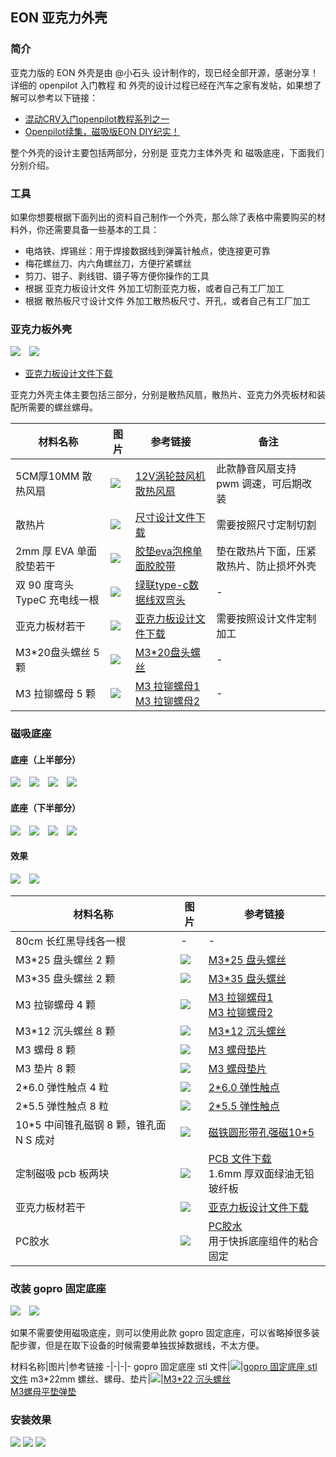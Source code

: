 ## EON 亚克力外壳

### 简介

亚克力版的 EON 外壳是由 @小石头 设计制作的，现已经全部开源，感谢分享！详细的 openpilot 入门教程 和 外壳的设计过程已经在汽车之家有发帖，如果想了解可以参考以下链接：

- [混动CRV入门openpilot教程系列之一](https://club.autohome.com.cn/bbs/thread/410bb3bb36065b1c/85752485-1.html)
- [Openpilot续集，磁吸版EON DIY纪实！](https://club.autohome.com.cn/bbs/thread/b8034a53d977ad96/86123071-1.html)

整个外壳的设计主要包括两部分，分别是 亚克力主体外壳 和 磁吸底座，下面我们分别介绍。

### 工具

如果你想要根据下面列出的资料自己制作一个外壳，那么除了表格中需要购买的材料外，你还需要具备一些基本的工具：

- 电烙铁、焊锡丝：用于焊接数据线到弹簧针触点，使连接更可靠
- 梅花螺丝刀、内六角螺丝刀，方便拧紧螺丝
- 剪刀、钳子、剥线钳、镊子等方便你操作的工具
- 根据 亚克力板设计文件 外加工切割亚克力板，或者自己有工厂加工
- 根据 散热板尺寸设计文件 外加工散热板尺寸、开孔，或者自己有工厂加工

### 亚克力板外壳

<p class="no-margin">
<img src="/files/case_xiaoshitou_11.jpg" class="max-h-200">&emsp;<img src="/files/case_xiaoshitou_41.jpg" class="max-h-200">
</p>

- [亚克力板设计文件下载](https://d.sdut.me/case/xiaoshitou/eon_acrylic_case.dwg)

亚克力外壳主体主要包括三部分，分别是散热风扇，散热片、亚克力外壳板材和装配所需要的螺丝螺母。


材料名称|图片|参考链接|备注
-|-|-|-
5CM厚10MM 散热风扇|<img src="/files/case_xiaoshitou_42.png" class="max-h-100">| [12V涡轮鼓风机散热风扇](https://item.taobao.com/item.htm?id=569786345005)|此款静音风扇支持 pwm 调速，可后期改装
散热片|<img src="/files/case_xiaoshitou_67.png" class="max-h-100">| [尺寸设计文件下载](https://d.sdut.me/case/xiaoshitou/sanreban.png) |需要按照尺寸定制切割
2mm 厚 EVA 单面胶垫若干|<img src="/files/case_xiaoshitou_45.jpg" class="max-h-100">| [胶垫eva泡棉单面胶胶带](https://item.taobao.com/item.htm?id=592148239417)|垫在散热片下面，压紧散热片、防止损坏外壳
双 90 度弯头 TypeC 充电线一根|<img src="/files/case_xiaoshitou_46.png" class="max-h-100">|[绿联type-c数据线双弯头](https://detail.tmall.com/item.htm?id=563863764427&skuId=4088026243561)|-
亚克力板材若干|<img src="/files/case_xiaoshitou_44.jpg" class="max-h-100">|[亚克力板设计文件下载](https://d.sdut.me/case/xiaoshitou/eon_acrylic_case.dwg)| 需要按照设计文件定制加工
M3*20盘头螺丝 5 颗 |<img src="/files/case_xiaoshitou_59.png" class="max-h-100">|[M3*20盘头螺丝](https://detail.tmall.com/item.htm?id=13866722304&skuId=22203663953)|-
M3 拉铆螺母 5 颗 |<img src="/files/case_xiaoshitou_60.png" class="max-h-100">|[M3 拉铆螺母1](https://detail.tmall.com/item.htm?id=13896710227&skuId=4242448834389) <br>[M3 拉铆螺母2](https://detail.tmall.com/item.htm?id=579803806437&skuId=4024410619440)|-

### 磁吸底座

#### 底座（上半部分）

<p class="no-margin">
<img src="/files/case_xiaoshitou_13.jpg" class="max-h-130">&emsp;<img src="/files/case_xiaoshitou_14.jpg" class="max-h-130">&emsp;<img src="/files/case_xiaoshitou_15.jpg" class="max-h-130">&emsp;<img src="/files/case_xiaoshitou_52.jpg" class="max-h-130">
</p>

#### 底座（下半部分）

<p class="no-margin">
<img src="/files/case_xiaoshitou_48.jpg" class="max-h-130">&emsp;<img src="/files/case_xiaoshitou_49.jpg" class="max-h-130">&emsp;<img src="/files/case_xiaoshitou_12.jpg" class="max-h-130">&emsp;<img src="/files/case_xiaoshitou_51.jpg" class="max-h-130">
</p>

#### 效果

<p class="no-margin">
<img src="/files/case_xiaoshitou_53.jpg" class="max-h-200">&emsp;<img src="/files/case_xiaoshitou_16.jpg" class="max-h-200">
</p>

材料名称|图片|参考链接
-|-|-
80cm 长红黑导线各一根|-|-
M3*25 盘头螺丝 2 颗|<img src="/files/case_xiaoshitou_59.png" class="max-h-100">|[M3*25 盘头螺丝](https://detail.tmall.com/item.htm?id=13866722304&skuId=22203663952)
M3*35 盘头螺丝 2 颗|<img src="/files/case_xiaoshitou_59.png" class="max-h-100">|[M3*35 盘头螺丝](https://detail.tmall.com/item.htm?id=13866722304&skuId=22203663956)
M3 拉铆螺母 4 颗 |<img src="/files/case_xiaoshitou_60.png" class="max-h-100">|[M3 拉铆螺母1](https://detail.tmall.com/item.htm?id=13896710227&skuId=4242448834389) <br>[M3 拉铆螺母2](https://detail.tmall.com/item.htm?id=579803806437&skuId=4024410619440)
M3*12 沉头螺丝 8 颗|<img src="/files/case_xiaoshitou_56.png" class="max-h-100">|[M3*12 沉头螺丝](https://detail.tmall.com/item.htm?id=606211816686&skuId=4424207991350)
M3 螺母 8 颗 |<img src="/files/case_xiaoshitou_57.png" class="max-h-100">|[M3 螺母垫片](https://detail.tmall.com/item.htm?id=14499943965&skuId=3587794317034)
M3 垫片 8 颗 |<img src="/files/case_xiaoshitou_58.png" class="max-h-100">|[M3 螺母垫片](https://detail.tmall.com/item.htm?id=14499943965&skuId=3587794317034)
2*6.0 弹性触点 4 粒|<img src="/files/case_xiaoshitou_63.jpg" class="max-h-100">|[2*6.0 弹性触点](https://item.taobao.com/item.htm?id=600342336174)
2*5.5 弹性触点 8 粒|<img src="/files/case_xiaoshitou_63.jpg" class="max-h-100">|[2*5.5 弹性触点](https://item.taobao.com/item.htm?id=600342336174)
10*5 中间锥孔磁钢 8 颗，锥孔面 N S 成对|<img src="/files/case_xiaoshitou_54.png" class="max-h-100">|[磁铁圆形带孔强磁10*5](https://item.taobao.com/item.htm?id=575883003822)
定制磁吸 pcb 板两块|<img src="/files/case_xiaoshitou_62.png" class="max-h-100">|[PCB 文件下载](https://d.sdut.me/case/xiaoshitou/CAM_for_neov2.rar)<br>1.6mm 厚双面绿油无铅玻纤板
亚克力板材若干|<img src="/files/case_xiaoshitou_66.png" class="max-h-100">|[亚克力板设计文件下载](https://d.sdut.me/case/xiaoshitou/eon_acrylic_case.dwg)
PC胶水|<img src="/files/case_xiaoshitou_65.png" class="max-h-100">|[PC胶水](https://detail.tmall.com/item.htm?id=583601617340)<br>用于快拆底座组件的粘合固定


### 改装 gopro 固定底座

<p class="no-margin">
<img src="/files/case_xiaoshitou_32.jpg" class="max-h-250">&emsp;<img src="/files/case_xiaoshitou_31.jpg" class="max-h-250">
</p>

如果不需要使用磁吸底座，则可以使用此款 gopro 固定底座，可以省略掉很多装配步骤，但是在取下设备的时候需要单独拔掉数据线，不太方便。

材料名称|图片|参考链接
-|-|-|-
gopro 固定底座 stl 文件|<img src="/files/case_xiaoshitou_32.jpg" class="max-h-100">|[gopro 固定底座 stl 文件](https://d.sdut.me/case/xiaoshitou/gopro_mount.stl)
m3*22mm 螺丝、螺母、垫片|<img src="/files/case_xiaoshitou_47.png" class="max-h-100">|[M3*22 沉头螺丝](https://detail.tmall.com/item.htm?id=14499943965&skuId=3113865560744)<br>[M3螺母平垫弹垫](https://detail.tmall.com/item.htm?id=14499943965&skuId=3587794317034)




### 安装效果


<p class="no-margin">
<img src="/files/case_xiaoshitou_01.jpg" class="max-h-400">
<img src="/files/case_xiaoshitou_02.jpg" class="max-h-400">
<img src="/files/case_xiaoshitou_03.jpg" class="max-h-400">
</p>
<script src="../gitbook/gitbook.js"></script>
<script type="text/javascript">
$(function(){
    $('img').each(function(idx, el){
    console.log('img each')
        $(el).click(function(e){
            location.href=el.src;
        })
    })
})
</script>

